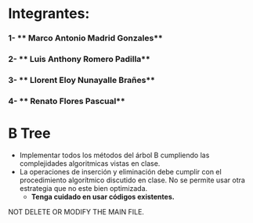 # Integrantes: 
### 1- ** Marco Antonio Madrid Gonzales**
### 2- ** Luis Anthony Romero Padilla**
### 3- ** Llorent Eloy Nunayalle Brañes**
### 4- ** Renato Flores Pascual**



# B Tree

- Implementar todos los métodos del árbol B cumpliendo las complejidades algoritmicas vistas en clase.
- La operaciones de inserción y eliminación debe cumplir con el procedimiento algorítmico discutido en clase. No se permite usar otra estrategia que no este bien optimizada.
  - **Tenga cuidado en usar códigos existentes.**

NOT DELETE OR MODIFY  THE MAIN FILE. 
